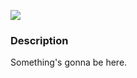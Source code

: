 [![](https://img.shields.io/badge/release-v0.1.0-informational.svg)](https://github.com/Paveloom/B1/releases/tag/rv2.1.2)

### Description

Something's gonna be here.
